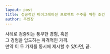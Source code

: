 ```yaml
---
layout: post
title: 성공적인 마이그레이션 프로젝트 수주를 위한 조건
author: 주인장
---
```


사례로 검증되는 풍부한 경험, 혹은  
그 경험을 압도하는 파격적인 가격.  
만약 이 두 가지를 동시에 제시할 수 있다면, 끝. 
